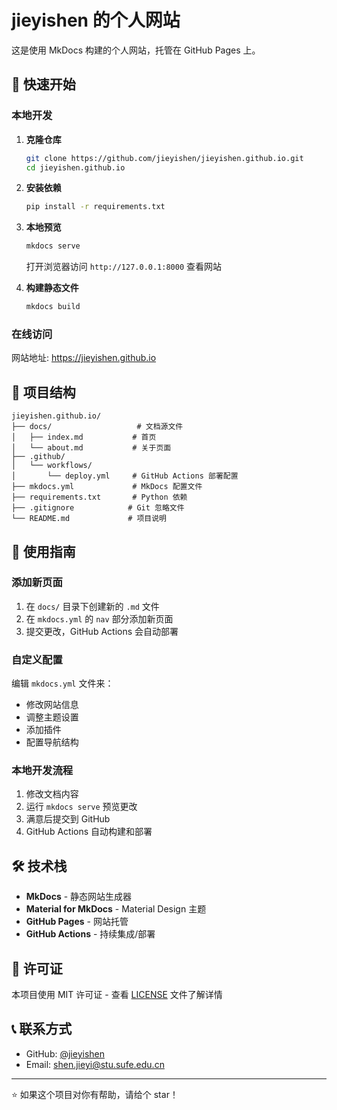 # jieyishen 的个人网站

这是使用 MkDocs 构建的个人网站，托管在 GitHub Pages 上。

## 🚀 快速开始

### 本地开发

1. **克隆仓库**
   ```bash
   git clone https://github.com/jieyishen/jieyishen.github.io.git
   cd jieyishen.github.io
   ```

2. **安装依赖**
   ```bash
   pip install -r requirements.txt
   ```

3. **本地预览**
   ```bash
   mkdocs serve
   ```
   
   打开浏览器访问 `http://127.0.0.1:8000` 查看网站

4. **构建静态文件**
   ```bash
   mkdocs build
   ```

### 在线访问

网站地址: https://jieyishen.github.io

## 📁 项目结构

```
jieyishen.github.io/
├── docs/                   # 文档源文件
│   ├── index.md           # 首页
│   └── about.md           # 关于页面
├── .github/
│   └── workflows/
│       └── deploy.yml     # GitHub Actions 部署配置
├── mkdocs.yml             # MkDocs 配置文件
├── requirements.txt       # Python 依赖
├── .gitignore            # Git 忽略文件
└── README.md             # 项目说明
```

## 📖 使用指南

### 添加新页面

1. 在 `docs/` 目录下创建新的 `.md` 文件
2. 在 `mkdocs.yml` 的 `nav` 部分添加新页面
3. 提交更改，GitHub Actions 会自动部署

### 自定义配置

编辑 `mkdocs.yml` 文件来：
- 修改网站信息
- 调整主题设置
- 添加插件
- 配置导航结构

### 本地开发流程

1. 修改文档内容
2. 运行 `mkdocs serve` 预览更改
3. 满意后提交到 GitHub
4. GitHub Actions 自动构建和部署

## 🛠️ 技术栈

- **MkDocs** - 静态网站生成器
- **Material for MkDocs** - Material Design 主题
- **GitHub Pages** - 网站托管
- **GitHub Actions** - 持续集成/部署

## 📄 许可证

本项目使用 MIT 许可证 - 查看 [LICENSE](LICENSE) 文件了解详情

## 📞 联系方式

- GitHub: [@jieyishen](https://github.com/jieyishen)
- Email: shen.jieyi@stu.sufe.edu.cn

---

⭐ 如果这个项目对你有帮助，请给个 star！